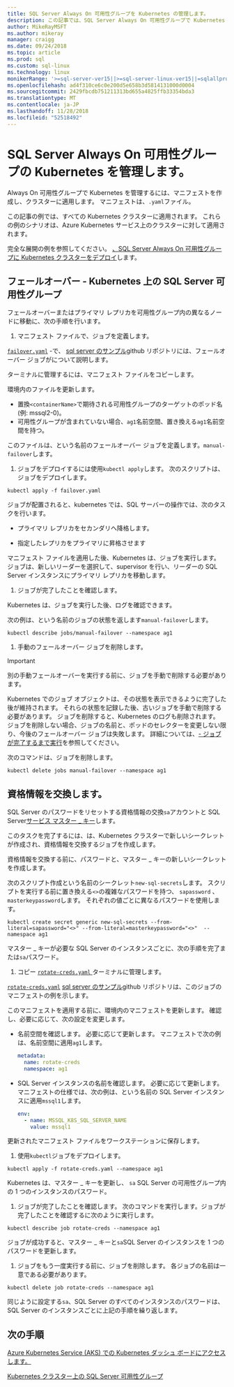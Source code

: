 ```yaml
---
title: SQL Server Always On 可用性グループを Kubernetes の管理します。
description: この記事では、SQL Server Always On 可用性グループで Kubernetes を管理する方法について説明します。
author: MikeRayMSFT
ms.author: mikeray
manager: craigg
ms.date: 09/24/2018
ms.topic: article
ms.prod: sql
ms.custom: sql-linux
ms.technology: linux
monikerRange: '>=sql-server-ver15||>=sql-server-linux-ver15||=sqlallproducts-allversions'
ms.openlocfilehash: ad4f310ce6c0e200d5e658b3d5814131000d0004
ms.sourcegitcommit: 2429fbcdb751211313bd655a4825ffb33354bda3
ms.translationtype: MT
ms.contentlocale: ja-JP
ms.lasthandoff: 11/28/2018
ms.locfileid: "52518492"
---
```

# <a name="manage-sql-server-always-on-availability-group-kubernetes"></a>SQL Server Always On 可用性グループの Kubernetes を管理します。

Always On 可用性グループで Kubernetes を管理するには、マニフェストを作成し、クラスターに適用します。 マニフェストは、`.yaml`ファイル。  

この記事の例では、すべての Kubernetes クラスターに適用されます。 これらの例のシナリオは、Azure Kubernetes サービス上のクラスターに対して適用されます。

完全な展開の例を参照してください。 [、SQL Server Always On 可用性グループに Kubernetes クラスターをデプロイ](sql-server-linux-kubernetes-deploy.md)します。

## <a name="fail-over---sql-server-availability-group-on-kubernetes"></a>フェールオーバー - Kubernetes 上の SQL Server 可用性グループ

フェールオーバーまたはプライマリ レプリカを可用性グループ内の異なるノードに移動に、次の手順を行います。

1. マニフェスト ファイルで、ジョブを定義します。

  [`failover.yaml`](https://github.com/Microsoft/sql-server-samples/tree/master/samples/features/high%20availability/Kubernetes/sample-manifest-files/failover.yaml) -で、 [sql server のサンプル](https://github.com/Microsoft/sql-server-samples/tree/master/samples/features/high%20availability/Kubernetes/sample-manifest-files)github リポジトリには、フェールオーバー ジョブがについて説明します。

  ターミナルに管理するには、マニフェスト ファイルをコピーします。

  環境内のファイルを更新します。

  - 置換`<containerName>`で期待される可用性グループのターゲットのポッド名 (例: mssql2-0)。
  - 可用性グループが含まれていない場合、`ag1`名前空間、置き換える`ag1`名前空間を持つ。

  このファイルは、という名前のフェールオーバー ジョブを定義します。`manual-failover`します。

1. ジョブをデプロイするには使用`kubectl apply`します。 次のスクリプトは、ジョブをデプロイします。

  ```azurecli
  kubectl apply -f failover.yaml
  ```

  ジョブが配置されると、kubernetes では、SQL サーバーの操作では、次のタスクを行います。
  
  - プライマリ レプリカをセカンダリへ降格します。
  
  - 指定したレプリカをプライマリに昇格させます
  
  マニフェスト ファイルを適用した後、Kubernetes は、ジョブを実行します。 ジョブは、新しいリーダーを選択して、supervisor を行い、リーダーの SQL Server インスタンスにプライマリ レプリカを移動します。

1. ジョブが完了したことを確認します。
  
  Kubernetes は、ジョブを実行した後、ログを確認できます。
  
  次の例は、という名前のジョブの状態を返します`manual-failover`します。

  ```azurecli
  kubectl describe jobs/manual-failover --namespace ag1
  ```

1. 手動のフェールオーバー ジョブを削除します。 

  >[!IMPORTANT]
  >別の手動フェールオーバーを実行する前に、ジョブを手動で削除する必要があります。
  > 
  >Kubernetes でのジョブ オブジェクトは、その状態を表示できるように完了した後が維持されます。 それらの状態を記録した後、古いジョブを手動で削除する必要があります。 ジョブを削除すると、Kubernetes のログも削除されます。 ジョブを削除しない場合、ジョブの名前と、ポッドのセレクターを変更しない限り、今後のフェールオーバー ジョブは失敗します。 詳細については、[- ジョブが完了するまで実行](https://kubernetes.io/docs/concepts/workloads/controllers/jobs-run-to-completion/)を参照してください。

  次のコマンドは、ジョブを削除します。

  ```azurecli
  kubectl delete jobs manual-failover --namespace ag1
  ```

## <a name="rotate-credentials"></a>資格情報を交換します。

SQL Server のパスワードをリセットする資格情報の交換`sa`アカウントと SQL Server[サービス マスター _ キー](../relational-databases/security/encryption/service-master-key.md)します。 

このタスクを完了するには、は、Kubernetes クラスターで新しいシークレットが作成され、資格情報を交換するジョブを作成します。

資格情報を交換する前に、パスワードと、マスター _ キーの新しいシークレットを作成します。

次のスクリプト作成という名前のシークレット`new-sql-secrets`します。 スクリプトを実行する前に置き換える`<>`の複雑なパスワードを持つ、 `sapassword` 、`masterkeypassword`します。 それぞれの値ごとに異なるパスワードを使用します。

```azurecli
kubectl create secret generic new-sql-secrets --from-literal=sapassword="<>" --from-literal=masterkeypassword="<>"  --namespace ag1
```

マスター _ キーが必要な SQL Server のインスタンスごとに、次の手順を完了または`sa`パスワード。

1. コピー [ `rotate-creds.yaml` ](https://github.com/Microsoft/sql-server-samples/blob/master/samples/features/high%20availability/Kubernetes/sample-manifest-files/rotate-creds.yaml)ターミナルに管理します。

  [`rotate-creds.yaml`](https://github.com/Microsoft/sql-server-samples/blob/master/samples/features/high%20availability/Kubernetes/sample-manifest-files/rotate-creds.yaml) [sql server のサンプル](https://github.com/Microsoft/sql-server-samples/tree/master/samples/features/high%20availability/Kubernetes/sample-deployment-script/)github リポジトリは、このジョブのマニフェストの例を示します。

  このマニフェストを適用する前に、環境内のマニフェストを更新します。 確認し、必要に応じて、次の設定を変更します。

  - 名前空間を確認します。 必要に応じて更新します。 マニフェストで次の例は、名前空間に適用`ag1`します。

    ```yaml
    metadata:
      name: rotate-creds
      namespace: ag1
    ```

  - SQL Server インスタンスの名前を確認します。 必要に応じて更新します。 マニフェストの仕様では、次の例は、という名前の SQL Server インスタンスに適用`mssql1`します。

    ```yaml
    env:
      - name: MSSQL_K8S_SQL_SERVER_NAME
        value: mssql1
    ```

  更新されたマニフェスト ファイルをワークステーションに保存します。

1. 使用`kubectl`ジョブをデプロイします。

  ```azurecli
  kubectl apply -f rotate-creds.yaml --namespace ag1
  ```

  Kubernetes は、マスター _ キーを更新し、 `sa` SQL Server の可用性グループ内の 1 つのインスタンスのパスワード。

1. ジョブが完了したことを確認します。 次のコマンドを実行します。ジョブが完了したことを確認するに次のように実行します。 

  ```azcli
  kubectl describe job rotate-creds --namespace ag1
  ```

  ジョブが成功すると、マスター _ キーと`sa`SQL Server のインスタンスを 1 つのパスワードを更新します。


1. ジョブをもう一度実行する前に、ジョブを削除します。 各ジョブの名前は一意である必要があります。

  ```azurecli
  kubectl delete job rotate-creds --namespace ag1
  ```

同じように設定する`sa`、SQL Server のすべてのインスタンスのパスワードは、SQL Server のインスタンスごとに上記の手順を繰り返します。

## <a name="next-steps"></a>次の手順

[Azure Kubernetes Service (AKS) での Kubernetes ダッシュ ボードにアクセスします。](https://docs.microsoft.com/azure/aks/kubernetes-dashboard)

[Kubernetes クラスター上の SQL Server 可用性グループ](sql-server-ag-kubernetes.md)
